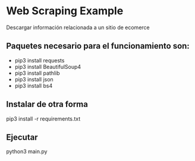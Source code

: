 # Web Scraping Example
Descargar información relacionada a un sitio de ecomerce
## Paquetes necesario para el funcionamiento son:
- pip3 install requests
- pip3 install BeautifulSoup4
- pip3 install pathlib
- pip3 install json
- pip3 install bs4

## Instalar de otra forma
pip3 install -r requirements.txt

## Ejecutar
python3 main.py